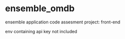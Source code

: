# ensemble_omdb

ensemble application code assesment project: front-end

env containing api key not included

